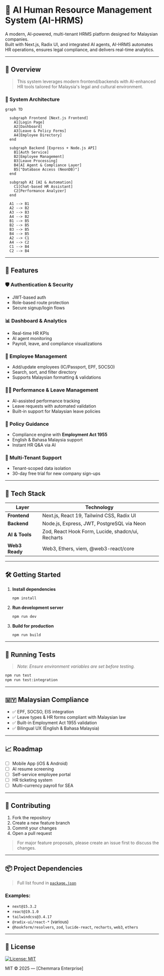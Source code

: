 # 🤖 AI Human Resource Management System (AI-HRMS)

A modern, AI-powered, multi-tenant HRMS platform designed for Malaysian companies.  
Built with Next.js, Radix UI, and integrated AI agents, AI-HRMS automates HR operations, ensures legal compliance, and delivers real-time analytics.

---

## 🧠 Overview

> This system leverages modern frontend/backends with AI-enhanced HR tools tailored for Malaysia's legal and cultural environment.

### 🔧 System Architecture

```mermaid
graph TD

  subgraph Frontend [Next.js Frontend]
    A1[Login Page]
    A2[Dashboard]
    A3[Leave & Policy Forms]
    A4[Employee Directory]
  end

  subgraph Backend [Express + Node.js API]
    B1[Auth Service]
    B2[Employee Management]
    B3[Leave Processing]
    B4[AI Agent & Compliance Layer]
    B5["Database Access (NeonDB)"]
  end

  subgraph AI [AI & Automation]
    C1[Chat-based HR Assistant]
    C2[Performance Analyzer]
  end

  A1 --> B1
  A2 --> B2
  A3 --> B3
  A4 --> B2
  B1 --> B5
  B2 --> B5
  B3 --> B5
  B4 --> B5
  A2 --> C1
  A4 --> C2
  C1 --> B4
  C2 --> B4

````

---

## 🚀 Features

### 🛡️ Authentication & Security

* JWT-based auth
* Role-based route protection
* Secure signup/login flows

### 📊 Dashboard & Analytics

* Real-time HR KPIs
* AI agent monitoring
* Payroll, leave, and compliance visualizations

### 👥 Employee Management

* Add/update employees (IC/Passport, EPF, SOCSO)
* Search, sort, and filter directory
* Supports Malaysian formatting & validations

### 🧑‍💼 Performance & Leave Management

* AI-assisted performance tracking
* Leave requests with automated validation
* Built-in support for Malaysian leave policies

### 📘 Policy Guidance

* Compliance engine with **Employment Act 1955**
* English & Bahasa Malaysia support
* Instant HR Q\&A via AI

### 🏢 Multi-Tenant Support

* Tenant-scoped data isolation
* 30-day free trial for new company sign-ups

---

## 🧰 Tech Stack

| Layer          | Technology                                        |
| -------------- | ------------------------------------------------- |
| **Frontend**   | Next.js, React 19, Tailwind CSS, Radix UI         |
| **Backend**    | Node.js, Express, JWT, PostgreSQL via Neon        |
| **AI & Tools** | Zod, React Hook Form, Lucide, shadcn/ui, Recharts |
| **Web3 Ready** | Web3, Ethers, viem, @web3-react/core              |

---

## 🛠 Getting Started

1. **Install dependencies**

   ```bash
   npm install
   ```

2. **Run development server**

   ```bash
   npm run dev
   ```

3. **Build for production**

   ```bash
   npm run build
   ```

---

## 🧪 Running Tests

> *Note: Ensure environment variables are set before testing.*

```bash
npm run test
npm run test:integration
```

---

## 🇲🇾 Malaysian Compliance

* ✅ EPF, SOCSO, EIS integration
* ✅ Leave types & HR forms compliant with Malaysian law
* ✅ Built-in Employment Act 1955 validation
* ✅ Bilingual UX (English & Bahasa Malaysia)

---

## 📈 Roadmap

* [ ] Mobile App (iOS & Android)
* [ ] AI resume screening
* [ ] Self-service employee portal
* [ ] HR ticketing system
* [ ] Multi-currency payroll for SEA

---

## 🤝 Contributing

1. Fork the repository
2. Create a new feature branch
3. Commit your changes
4. Open a pull request

> For major feature proposals, please create an issue first to discuss the changes.

---

## 📦 Project Dependencies

> Full list found in [`package.json`](./package.json)

### Examples:

* `next@15.3.2`
* `react@19.1.0`
* `tailwindcss@3.4.17`
* `@radix-ui/react-*` (various)
* `@hookform/resolvers`, `zod`, `lucide-react`, `recharts`, `web3`, `ethers`

---

## 📄 License

[![License: MIT](https://img.shields.io/badge/License-MIT-blue.svg)](https://opensource.org/licenses/MIT)

MIT © 2025 — [Chemmara Enterprise]
